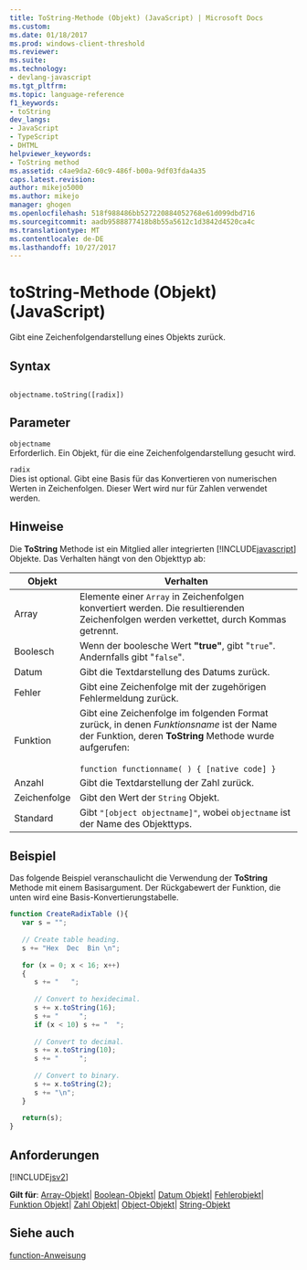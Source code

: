 ```yaml
---
title: ToString-Methode (Objekt) (JavaScript) | Microsoft Docs
ms.custom: 
ms.date: 01/18/2017
ms.prod: windows-client-threshold
ms.reviewer: 
ms.suite: 
ms.technology:
- devlang-javascript
ms.tgt_pltfrm: 
ms.topic: language-reference
f1_keywords:
- toString
dev_langs:
- JavaScript
- TypeScript
- DHTML
helpviewer_keywords:
- ToString method
ms.assetid: c4ae9da2-60c9-486f-b00a-9df03fda4a35
caps.latest.revision: 
author: mikejo5000
ms.author: mikejo
manager: ghogen
ms.openlocfilehash: 518f988486bb527220884052768e61d099dbd716
ms.sourcegitcommit: aadb9588877418b8b55a5612c1d3842d4520ca4c
ms.translationtype: MT
ms.contentlocale: de-DE
ms.lasthandoff: 10/27/2017
---
```

# <a name="tostring-method-object-javascript"></a>toString-Methode (Objekt) (JavaScript)
Gibt eine Zeichenfolgendarstellung eines Objekts zurück.  
  
## <a name="syntax"></a>Syntax  
  
```  
  
objectname.toString([radix])  
```  
  
## <a name="parameters"></a>Parameter  
 `objectname`  
 Erforderlich. Ein Objekt, für die eine Zeichenfolgendarstellung gesucht wird.  
  
 `radix`  
 Dies ist optional. Gibt eine Basis für das Konvertieren von numerischen Werten in Zeichenfolgen. Dieser Wert wird nur für Zahlen verwendet werden.  
  
## <a name="remarks"></a>Hinweise  
 Die **ToString** Methode ist ein Mitglied aller integrierten [!INCLUDE[javascript](../../javascript/includes/javascript-md.md)] Objekte. Das Verhalten hängt von den Objekttyp ab:  
  
|Objekt|Verhalten|  
|------------|--------------|  
|Array|Elemente einer `Array` in Zeichenfolgen konvertiert werden. Die resultierenden Zeichenfolgen werden verkettet, durch Kommas getrennt.|  
|Boolesch|Wenn der boolesche Wert **"true"**, gibt "`true`". Andernfalls gibt "`false`".|  
|Datum|Gibt die Textdarstellung des Datums zurück.|  
|Fehler|Gibt eine Zeichenfolge mit der zugehörigen Fehlermeldung zurück.|  
|Funktion|Gibt eine Zeichenfolge im folgenden Format zurück, in denen *Funktionsname* ist der Name der Funktion, deren **ToString** Methode wurde aufgerufen:<br /><br /> `function functionname( ) { [native code] }`|  
|Anzahl|Gibt die Textdarstellung der Zahl zurück.|  
|Zeichenfolge|Gibt den Wert der `String` Objekt.|  
|Standard|Gibt `"[object objectname]"`, wobei `objectname` ist der Name des Objekttyps.|  
  
## <a name="example"></a>Beispiel  
 Das folgende Beispiel veranschaulicht die Verwendung der **ToString** Methode mit einem Basisargument. Der Rückgabewert der Funktion, die unten wird eine Basis-Konvertierungstabelle.  
  
```JavaScript  
function CreateRadixTable (){  
   var s = "";  
  
   // Create table heading.  
   s += "Hex  Dec  Bin \n";  
  
   for (x = 0; x < 16; x++)  
   {  
      s += "   ";  
  
      // Convert to hexidecimal.  
      s += x.toString(16);  
      s += "     ";  
      if (x < 10) s += "  ";  
  
      // Convert to decimal.  
      s += x.toString(10);  
      s += "     ";  
  
      // Convert to binary.  
      s += x.toString(2);  
      s += "\n";  
   }  
  
   return(s);  
}  
```  
  
## <a name="requirements"></a>Anforderungen  
 [!INCLUDE[jsv2](../../javascript/reference/includes/jsv2-md.md)]  
  
 **Gilt für**: [Array-Objekt](../../javascript/reference/array-object-javascript.md)&#124; [Boolean-Objekt](../../javascript/reference/boolean-object-javascript.md)&#124; [Datum Objekt](../../javascript/reference/date-object-javascript.md)&#124; [Fehlerobjekt](../../javascript/reference/error-object-javascript.md)&#124; [Funktion Objekt](../../javascript/reference/function-object-javascript.md)&#124; [Zahl Objekt](../../javascript/reference/number-object-javascript.md)&#124; [Object-Objekt](../../javascript/reference/object-object-javascript.md)&#124; [String-Objekt](../../javascript/reference/string-object-javascript.md)  
  
## <a name="see-also"></a>Siehe auch  
 [function-Anweisung](../../javascript/reference/function-statement-javascript.md)